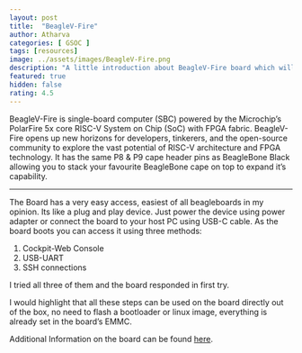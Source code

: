 ```yaml
---
layout: post
title:  "BeagleV-Fire"
author: Atharva
categories: [ GSOC ]
tags: [resources]
image: ../assets/images/BeagleV-Fire.png
description: "A little introduction about BeagleV-Fire board which will be used during my GSOC project"
featured: true
hidden: false
rating: 4.5
---
```


BeagleV-Fire is single-board computer (SBC) powered by the Microchip’s PolarFire 5x core RISC-V System on Chip (SoC) with FPGA fabric. BeagleV-Fire opens up new horizons for developers, tinkerers, and the open-source community to explore the vast potential of RISC-V architecture and FPGA technology. It has the same P8 & P9 cape header pins as BeagleBone Black allowing you to stack your favourite BeagleBone cape on top to expand it’s capability. 

---

The Board has a very easy access, easiest of all beagleboards in my opinion. Its like a plug and play device. Just power the device using power adapter or connect the board to your host PC using USB-C cable. As the board boots you can access it using three methods:

1. Cockpit-Web Console
2. USB-UART 
3. SSH connections 

I tried all three of them and the board responded in first try.

I would highlight that all these steps can be used on the board directly out of the box, no need to flash a bootloader or linux image, everything is already set in the board’s EMMC.

Additional Information on the board can be found [here](https://docs.beagleboard.io/latest/boards/beaglev/fire/01-introduction.html).